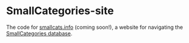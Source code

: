 # SmallCategories-site

The code for [smallcats.info](https://smallcats.info) (coming soon!), a website for navigating the [SmallCategories database](https://github.com/diracdeltafunk/SmallCategories).
